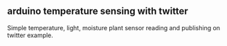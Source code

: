 arduino temperature sensing with twitter
----------------------------------------

Simple temperature, light, moisture plant sensor reading and publishing on twitter example.

